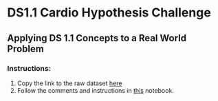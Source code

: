 # DS1.1 Cardio Hypothesis Challenge

## Applying DS 1.1 Concepts to a Real World Problem 

### Instructions:

1. Copy the link to the raw dataset [here](https://raw.githubusercontent.com/sidneyarcidiacono/DS1.1-Cardio-Challenge/main/data/cardio_train.csv)
2. Follow the comments and instructions in [this](https://colab.research.google.com/drive/134CRdybHRbKZp6uJDr62ff-dC2isW5HW?usp=sharing) notebook. 
